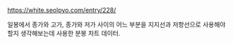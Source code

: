 https://white.seolpyo.com/entry/228/

일봉에서 종가와 고가, 종가와 저가 사이의 어느 부분을 지지선과 저항선으로 사용해야할지 생각해보는데 사용한 분봉 차트 데이터.
